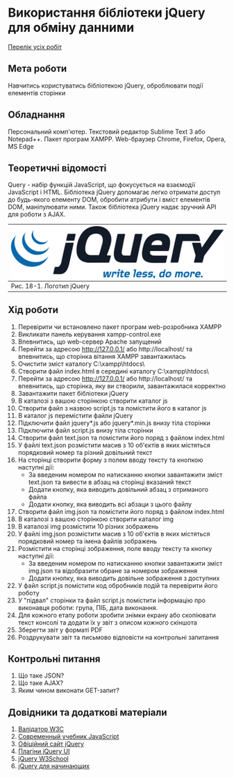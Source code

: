 # Використання бібліотеки jQuery для обміну данними

[Перелік усіх робіт](../README.md)

## Мета роботи

Навчитись користуватись бібліотекою jQuery, оброблювати події елементів сторінки

## Обладнання

Персональний комп'ютер. Текстовий редактор Sublime Text 3 або Notepad++. Пакет програм XAMPP. Web-браузер Chrome, Firefox, Opera, MS Edge

## Теоретичні відомості

Query - набір функцій JavaScript, що фокусується на взаємодії JavaScript і HTML. Бібліотека jQuery допомагає легко отримати доступ до будь-якого елементу DOM, обробити атрибути і вміст елементів DOM, маніпулювати ними. Також бібліотека jQuery надає зручний API для роботи з AJAX.

|![Рис. 18-1. Логотип jQuery](img/18001.svg)|
|:------------------------------------------|
| Рис. 18-1. Логотип jQuery |

## Хід роботи

1. Перевірити чи встановлено пакет програм web-розробника XAMPP
2. Викликати панель керування xampp-control.exe
3. Впевнитись, що web-сервер Apache запущений
4. Перейти за адресою http://127.0.0.1/ або http://localhost/ та впевнитись, що сторінка вітання XAMPP завантажилась
5. Очистити зміст каталогу C:\xampp\htdocs\
6. Створити файл index.html в середині каталогу C:\xampp\htdocs\
7. Перейти за адресою http://127.0.0.1/ або http://localhost/ та впевнитись, що сторінка, яку ви створили, завантажилася корректно
8. Завантажити пакет бібліотеки jQuery
9. В каталозі з вашою сторінкою створити каталог js
10. Створити файл з назвою script.js та помістити його в каталог js
11. В каталог js перемістити файли jQuery
12. Підключити файл jquery*.js або jquery*.min.js внизу тіла сторінки
13. Підключити файл script.js внизу тіла сторінки
14. Створити файл text.json та помістити його поряд з файлом index.html
15. У файлі text.json розмістити масив з 10 об'єктів в яких містяться порядковий номер та різний довільний текст
16. На сторінці створити форму з полем вводу тексту та кнопкою наступні дії:
	- За введеним номером по натисканню кнопки завантажити зміст text.json та вивести в абзац на сторінці вказаний текст
	- Додати кнопку, яка виводить довільний абзац з отриманого файла
	- Додати кнопку, яка виводить всі абзаци з цього файлу
17. Створити файл img.json та помістити його поряд з файлом index.html
18. В каталозі з вашою сторінкою створити каталог img
19. В каталозі img розмістити 10 різних зображень
20. У файлі img.json розмістити масив з 10 об'єктів в яких містяться порядковий номер та імена файлів зображень
21. Розмістити на сторінці зображення, поле вводу тексту та кнопку наступні дії:
	- За введеним номером по натисканню кнопки завантажити зміст img.json та відобразити обране за номером зображення
	- Додати кнопку, яка виводить довільне зображення з доступних
22. У файл script.js помістити код обробників подій та перевірити його роботу
23. У "підвал" сторінки та файл script.js помістити інформацію про виконавця роботи: група, ПІБ, дата виконання.
24. Для кожного етапу роботи зробити знімки екрану або скопіювати текст консолі та додати їх у звіт з описом кожного скіншота
25. Зберегти звіт у форматі PDF
26. Роздрукувати звіт та письмово відповісти на контрольні запитання

## Контрольні питання

1. Що таке JSON?
2. Що таке AJAX?
3. Яким чином виконати GET-запит?

## Довідники та додаткові матеріали

1. [Валідатор W3C](https://validator.w3.org)
2. [Современный учебник JavaScript](https://learn.javascript.ru)
3. [Офіційний сайт jQuery](https://jquery.com)
4. [Плагіни jQuery UI](https://jqueryui.com)
5. [jQuery W3School](https://www.w3schools.com/jquery/)
6. [jQuery для начинающих](https://habr.com/ru/post/38208/)

<!-- почти пустая теория -->
